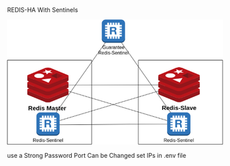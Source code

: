 REDIS-HA With Sentinels

![plot](./redis.drawio.png)

use a Strong Password 
Port Can be Changed
set IPs in .env file


